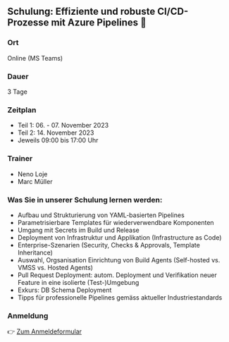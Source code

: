 ## Schulung: Effiziente und robuste CI/CD-Prozesse mit Azure Pipelines 🚀

### Ort
Online (MS Teams)

### Dauer
3 Tage

### Zeitplan
* Teil 1: 06. - 07. November 2023
* Teil 2: 14. November 2023
* Jeweils 09:00 bis 17:00 Uhr

### Trainer
- Neno Loje
- Marc Müller

### Was Sie in unserer Schulung lernen werden:
- Aufbau und Strukturierung von YAML-basierten Pipelines
- Parametrisierbare Templates für wiederverwendbare Komponenten
- Umgang mit Secrets im Build und Release
- Deployment von Infrastruktur und Applikation (Infrastructure as Code)
- Enterprise-Szenarien (Security, Checks & Approvals, Template Inheritance)
- Auswahl, Orgsanisation Einrichtung von Build Agents (Self-hosted vs. VMSS vs. Hosted Agents)
- Pull Request Deployment: autom. Deployment und Verifikation neuer Feature in eine isolierte (Test-)Umgebung
- Exkurs: DB Schema Deployment
- Tipps für professionelle Pipelines gemäss aktueller Industriestandards

### Anmeldung

👉 [Zum Anmeldeformular]([url](https://trainings.powerofdevops.com/anmelden/2023-azpipelines/)https://trainings.powerofdevops.com/anmelden/2023-azpipelines/)
